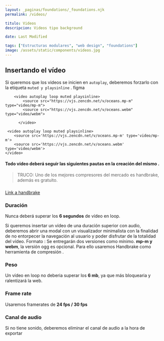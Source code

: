 ```yaml
---
layout: _paginas/foundations/_foundations.njk
permalink: /videos/

titulo: Videos
descripcion: Videos tipo background

date: Last Modified

tags: ["Estructuras modulares", "web design", "foundations"]
image: /assets/static/components/videos.jpg
---
```


## Insertando el vídeo

Si queremos que los videos se inicien en `autoplay`, deberemos forzarlo con la etiqueta `muted y playsinline` . figma

        <video autoplay loop muted playsinline>
            <source src="https://vjs.zencdn.net/v/oceans.mp-m" type="video/mp-m">
            <source src="https://vjs.zencdn.net/v/oceans.webm" type="video/webm">

          </video>

```
 <video autoplay loop muted playsinline>
    <source src='https://vjs.zencdn.net/v/oceans.mp-m' type='video/mp-m'>
    <source src='https://vjs.zencdn.net/v/oceans.webm' type='video/webm'>
</video>

```

#### Todo vídeo deberá seguir las siguientes pautas en la creación del mismo .

> TRUCO:
> Uno de los mejores compresores del mercado es handbrake, además es gratuito.

###

[Link a handbrake ](https://handbrake.fr/)

### Duración

Nunca deberá superar los **6 segundos** de vídeo en loop.

Si queremos insertar un vídeo de una duración superior con audio, deberemos abrir una modal con un visualizador minimalista con la finalidad de no entorpecer la navegación al usuario y poder disfrutar de la totalidad del vídeo.
Formato :
Se entregarán dos versiones como mínimo. **mp-m y webm**, la versión ogg es opcional. Para ello usaremos Handbrake como herramienta de compresión .

### Peso

Un vídeo en loop no deberia superar los **6 mb**, ya que más bloquearia y ralentizará la web.

### Frame rate

Usaremos framerates de **24 fps / 30 fps**

### Canal de audio

Si no tiene sonido, deberemos eliminar el canal de audio a la hora de exportar
